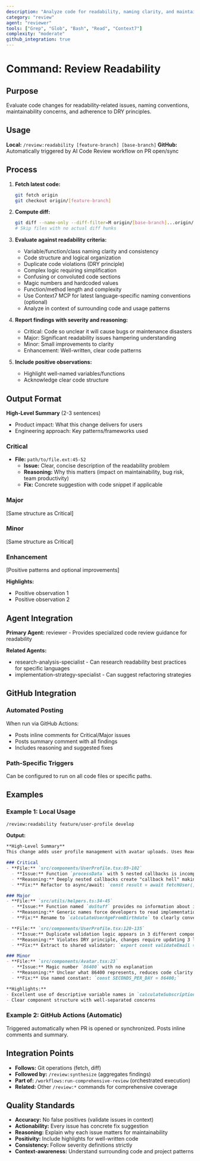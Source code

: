 ```yaml
---
description: "Analyze code for readability, naming clarity, and maintainability issues"
category: "review"
agent: "reviewer"
tools: ["Grep", "Glob", "Bash", "Read", "Context7"]
complexity: "moderate"
github_integration: true
---
```


# Command: Review Readability

## Purpose

Evaluate code changes for readability-related issues, naming conventions, maintainability concerns,
and adherence to DRY principles.

## Usage

**Local:** `/review:readability [feature-branch] [base-branch]`
**GitHub:** Automatically triggered by AI Code Review workflow on PR open/sync

## Process

1. **Fetch latest code:**

   ```bash
   git fetch origin
   git checkout origin/[feature-branch]
   ```

2. **Compute diff:**

   ```bash
   git diff --name-only --diff-filter=M origin/[base-branch]...origin/[feature-branch]
   # Skip files with no actual diff hunks
   ```

3. **Evaluate against readability criteria:**
   - Variable/function/class naming clarity and consistency
   - Code structure and logical organization
   - Duplicate code violations (DRY principle)
   - Complex logic requiring simplification
   - Confusing or convoluted code sections
   - Magic numbers and hardcoded values
   - Function/method length and complexity
   - Use Context7 MCP for latest language-specific naming conventions (optional)
   - Analyze in context of surrounding code and usage patterns

4. **Report findings with severity and reasoning:**
   - Critical: Code so unclear it will cause bugs or maintenance disasters
   - Major: Significant readability issues hampering understanding
   - Minor: Small improvements to clarity
   - Enhancement: Well-written, clear code patterns

5. **Include positive observations:**
   - Highlight well-named variables/functions
   - Acknowledge clear code structure

## Output Format

**High-Level Summary** (2-3 sentences)

- Product impact: What this change delivers for users
- Engineering approach: Key patterns/frameworks used

### Critical

- **File:** `path/to/file.ext:45-52`
  - **Issue:** Clear, concise description of the readability problem
  - **Reasoning:** Why this matters (impact on maintainability, bug risk, team productivity)
  - **Fix:** Concrete suggestion with code snippet if applicable

### Major

[Same structure as Critical]

### Minor

[Same structure as Critical]

### Enhancement

[Positive patterns and optional improvements]

**Highlights:**

- Positive observation 1
- Positive observation 2

## Agent Integration

**Primary Agent:** reviewer - Provides specialized code review guidance for readability

**Related Agents:**

- research-analysis-specialist - Can research readability best practices for specific languages
- implementation-strategy-specialist - Can suggest refactoring strategies

## GitHub Integration

### Automated Posting

When run via GitHub Actions:

- Posts inline comments for Critical/Major issues
- Posts summary comment with all findings
- Includes reasoning and suggested fixes

### Path-Specific Triggers

Can be configured to run on all code files or specific paths.

## Examples

### Example 1: Local Usage

```bash
/review:readability feature/user-profile develop
```

**Output:**

```markdown
**High-Level Summary**
This change adds user profile management with avatar uploads. Uses React hooks and TypeScript for type safety.

### Critical
- **File:** `src/components/UserProfile.tsx:89-102`
  - **Issue:** Function `processData` with 5 nested callbacks is incomprehensible
  - **Reasoning:** Deeply nested callbacks create "callback hell" making logic impossible to follow, high bug risk
  - **Fix:** Refactor to async/await: `const result = await fetchUser(); const processed = await processUser(result);`

### Major
- **File:** `src/utils/helpers.ts:34-45`
  - **Issue:** Function named `doStuff` provides no information about its purpose
  - **Reasoning:** Generic names force developers to read implementation, slowing development
  - **Fix:** Rename to `calculateUserAgeFromBirthdate` to clearly convey purpose

- **File:** `src/components/UserProfile.tsx:120-135`
  - **Issue:** Duplicate validation logic appears in 3 different components
  - **Reasoning:** Violates DRY principle, changes require updating 3 locations, high risk of inconsistency
  - **Fix:** Extract to shared validator: `export const validateEmail = (email: string) => { ... }`

### Minor
- **File:** `src/components/Avatar.tsx:23`
  - **Issue:** Magic number `86400` with no explanation
  - **Reasoning:** Unclear what 86400 represents, reduces code clarity
  - **Fix:** Use named constant: `const SECONDS_PER_DAY = 86400;`

**Highlights:**
- Excellent use of descriptive variable names in `calculateSubscriptionPrice`
- Clear component structure with well-separated concerns
```

### Example 2: GitHub Actions (Automatic)

Triggered automatically when PR is opened or synchronized. Posts inline comments and summary.

## Integration Points

- **Follows:** Git operations (fetch, diff)
- **Followed by:** `/review:synthesize` (aggregates findings)
- **Part of:** `/workflows:run-comprehensive-review` (orchestrated execution)
- **Related:** Other `/review:*` commands for comprehensive coverage

## Quality Standards

- **Accuracy:** No false positives (validate issues in context)
- **Actionability:** Every issue has concrete fix suggestion
- **Reasoning:** Explain why each issue matters for maintainability
- **Positivity:** Include highlights for well-written code
- **Consistency:** Follow severity definitions strictly
- **Context-awareness:** Understand surrounding code and project patterns
